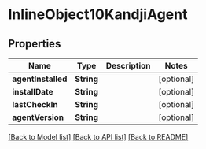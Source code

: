 # InlineObject10KandjiAgent

## Properties
Name | Type | Description | Notes
------------ | ------------- | ------------- | -------------
**agentInstalled** | **String** |  | [optional] 
**installDate** | **String** |  | [optional] 
**lastCheckIn** | **String** |  | [optional] 
**agentVersion** | **String** |  | [optional] 

[[Back to Model list]](../README.md#documentation-for-models) [[Back to API list]](../README.md#documentation-for-api-endpoints) [[Back to README]](../README.md)


